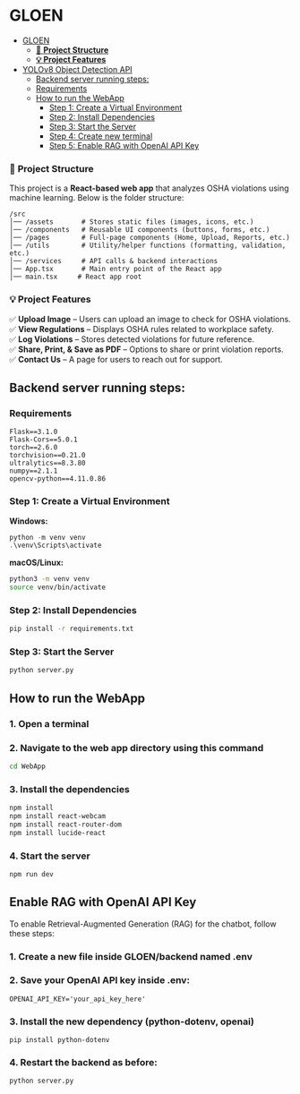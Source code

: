 # GLOEN
- [GLOEN](#gloen)
    - [📂 **Project Structure**](#-project-structure)
    - [**💡 Project Features**](#-project-features)
- [YOLOv8 Object Detection API](#yolov8-object-detection-api)
  - [Backend server running steps:](#backend-server-running-steps)
  - [Requirements](#requirements)
  - [How to run the WebApp](#how-to-run-the-webapp)
    - [Step 1: Create a Virtual Environment](#step-1-create-a-virtual-environment)
    - [Step 2: Install Dependencies](#step-2-install-dependencies)
    - [Step 3: Start the Server](#step-3-start-the-server)
    - [Step 4: Create new terminal](#step-4-create-new-terminal)
    - [Step 5: Enable RAG with OpenAI API Key](#step-5-enable-rag-with-openai-api-key)

### 📂 **Project Structure**
This project is a **React-based web app** that analyzes OSHA violations using machine learning. Below is the folder structure:

```
/src
│── /assets       # Stores static files (images, icons, etc.)
│── /components   # Reusable UI components (buttons, forms, etc.)
│── /pages        # Full-page components (Home, Upload, Reports, etc.)
│── /utils        # Utility/helper functions (formatting, validation, etc.)
│── /services     # API calls & backend interactions
│── App.tsx       # Main entry point of the React app
│── main.tsx     # React app root
```

### **💡 Project Features**
✅ **Upload Image** – Users can upload an image to check for OSHA violations.  
✅ **View Regulations** – Displays OSHA rules related to workplace safety.  
✅ **Log Violations** – Stores detected violations for future reference.  
✅ **Share, Print, & Save as PDF** – Options to share or print violation reports.  
✅ **Contact Us** – A page for users to reach out for support.  

## Backend server running steps:

### Requirements

```
Flask==3.1.0
Flask-Cors==5.0.1
torch==2.6.0
torchvision==0.21.0
ultralytics==8.3.80
numpy==2.1.1
opencv-python==4.11.0.86
```

### Step 1: Create a Virtual Environment

**Windows:**
```powershell
python -m venv venv
.\venv\Scripts\activate
```

**macOS/Linux:**
```bash
python3 -m venv venv
source venv/bin/activate
```

### Step 2: Install Dependencies

```bash
pip install -r requirements.txt
```

### Step 3: Start the Server

```bash
python server.py
```

## How to run the WebApp

### 1. Open a terminal 
### 2. Navigate to the web app directory using this command 

```sh
cd WebApp
```

### 3. Install the dependencies 

```sh
npm install
npm install react-webcam
npm install react-router-dom
npm install lucide-react  
```

### 4. Start the server 

```sh
npm run dev
```


## Enable RAG with OpenAI API Key

To enable Retrieval-Augmented Generation (RAG) for the chatbot, follow these steps:

### 1. Create a new file inside GLOEN/backend named .env
### 2. Save your OpenAI API key inside .env:
```
OPENAI_API_KEY='your_api_key_here'
```
### 3. Install the new dependency (python-dotenv, openai)
```
pip install python-dotenv
```
### 4. Restart the backend as before:
```
python server.py
```
